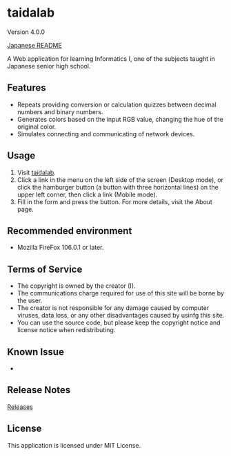 # taidalab

Version 4.0.0

[Japanese README](README.ja.md)

A Web application for learning Informatics I, one of the subjects taught in Japanese senior high school.


## Features

- Repeats providing conversion or calculation quizzes between decimal numbers and binary numbers.
- Generates colors based on the input RGB value, changing the hue of the original color.
- Simulates connecting and communicating of network devices.


## Usage

1. Visit [taidalab](http://taidalog.html.xdomain.jp/).
1. Click a link in the menu on the left side of the screen (Desktop mode), or click the hamburger button (a button with three horizontal lines) on the upper left corner, then click a link (Mobile mode).
1. Fill in the form and press the button. For more details, visit the About page.


## Recommended environment

- Mozilla FireFox 106.0.1 or later.


## Terms of Service

- The copyright is owned by the creator (I).
- The communications charge required for use of this site will be borne by the user.
- The creator is not responsible for any damage caused by computer viruses, data loss, or any other disadvantages caused by usinfg this site.
- You can use the source code, but please keep the copyright notice and license notice when redistributing.


## Known Issue

- 


## Release Notes

[Releases](https://github.com/taidalog/taidalab/releases)


## License

This application is licensed under MIT License.
